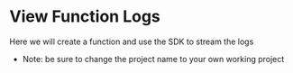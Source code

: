 # View Function Logs
Here we will create a function and use the SDK to stream the logs

* Note: be sure to change the project name to your own working project